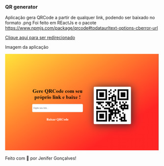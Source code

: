 ### QR generator

Aplicação gera QRCode a partir de qualquer link, podendo ser baixado no formato .png
Foi feito em REactJs e o pacote https://www.npmjs.com/package/qrcode#todataurltext-options-cberror-url


[Clique aqui para ser redirecionado](jenifergs.github.io/qr-generator/)

Imagem da aplicação 
<div>
	<img width='500' src="./src/generator-qr.png">
</div>


Feito com 💙 por Jenifer Gonçalves!

